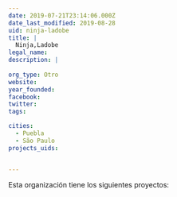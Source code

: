 ```yaml
---
date: 2019-07-21T23:14:06.000Z
date_last_modified: 2019-08-28
uid: ninja-ladobe
title: |
  Ninja,Ladobe
legal_name: 
description: |
  
org_type: Otro
website: 
year_founded: 
facebook: 
twitter: 
tags:

cities: 
  - Puebla
  - São Paulo
projects_uids:


---
```


Esta organización tiene los siguientes proyectos:



